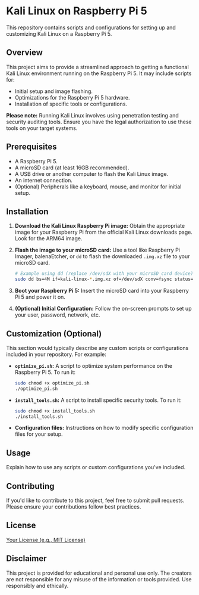 # Kali Linux on Raspberry Pi 5

This repository contains scripts and configurations for setting up and customizing Kali Linux on a Raspberry Pi 5.

## Overview

This project aims to provide a streamlined approach to getting a functional Kali Linux environment running on the Raspberry Pi 5. It may include scripts for:

* Initial setup and image flashing.
* Optimizations for the Raspberry Pi 5 hardware.
* Installation of specific tools or configurations.

**Please note:** Running Kali Linux involves using penetration testing and security auditing tools. Ensure you have the legal authorization to use these tools on your target systems.

## Prerequisites

* A Raspberry Pi 5.
* A microSD card (at least 16GB recommended).
* A USB drive or another computer to flash the Kali Linux image.
* An internet connection.
* (Optional) Peripherals like a keyboard, mouse, and monitor for initial setup.

## Installation

1.  **Download the Kali Linux Raspberry Pi image:** Obtain the appropriate image for your Raspberry Pi from the official Kali Linux downloads page. Look for the ARM64 image.

2.  **Flash the image to your microSD card:** Use a tool like Raspberry Pi Imager, balenaEtcher, or `dd` to flash the downloaded `.img.xz` file to your microSD card.

    ```bash
    # Example using dd (replace /dev/sdX with your microSD card device)
    sudo dd bs=4M if=kali-linux-*.img.xz of=/dev/sdX conv=fsync status=progress
    ```

3.  **Boot your Raspberry Pi 5:** Insert the microSD card into your Raspberry Pi 5 and power it on.

4.  **(Optional) Initial Configuration:** Follow the on-screen prompts to set up your user, password, network, etc.

## Customization (Optional)

This section would typically describe any custom scripts or configurations included in your repository. For example:

* **`optimize_pi.sh`:** A script to optimize system performance on the Raspberry Pi 5. To run it:
    ```bash
    sudo chmod +x optimize_pi.sh
    ./optimize_pi.sh
    ```
* **`install_tools.sh`:** A script to install specific security tools. To run it:
    ```bash
    sudo chmod +x install_tools.sh
    ./install_tools.sh
    ```
* **Configuration files:** Instructions on how to modify specific configuration files for your setup.

## Usage

Explain how to use any scripts or custom configurations you've included.

## Contributing

If you'd like to contribute to this project, feel free to submit pull requests. Please ensure your contributions follow best practices.

## License

[Your License (e.g., MIT License)](LICENSE.md)

## Disclaimer

This project is provided for educational and personal use only. The creators are not responsible for any misuse of the information or tools provided. Use responsibly and ethically.
